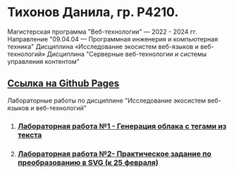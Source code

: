 # Тихонов Данила, гр. Р4210.
Магистерская программа "Веб-технологии" — 2022 - 2024 гг.  
Направление "09.04.04 — Программная инженерия и компьютерная техника" 
Дисциплина «Исследование экосистем веб-языков и веб-технологий» 
Дисциплина "Серверные веб-технологии и системы управления контентом" 
## [Ссылка на Github Pages](https://TikhonovDanila.github.io/itmo_laboratory_work/)
Лабораторные работы по дисциплине "Исследование экосистем веб-языков и веб-технологий"
1. ### [Лабораторная работа №1 - Генерация облака с тегами из текста](https://github.com/TikhonovDanila.github.io/itmo_laboratory_work/tree/main/2022_01dec)
2. ### [Лабораторная работа №2- Практическое задание по преобразованию в SVG (к 25 февраля)](https://github.com/TikhonovDanila.github.io/itmo_laboratory_work/tree/main/2023_25feb)
